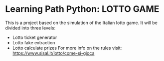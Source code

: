 # Learning Path Python: LOTTO GAME
This is a project based on the simulation of the Italian lotto game.
It will be divided into three levels:
- Lotto ticket generator
- Lotto fake extraction
- Lotto calculate prizes
For more info on the rules visit: https://www.sisal.it/lotto/come-si-gioca